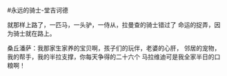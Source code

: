 #永远的骑士-堂吉诃德

就那样上路了，一匹马，一头驴，一侍从，拉曼查的骑士错过了
命运的捉弄，因为骑士就在路上。





桑丘潘萨：我那家生家养的宝贝啊，孩子们的玩伴，老婆的心肝，
邻居的宠物，我的帮手，我的半拉支撑，你每天争得的二十六个
马拉维迪可是我全家半日的口粮啊！
